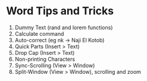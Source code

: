 # Word Tips and Tricks 
1. Dummy Text (rand and lorem functions)
1. Calculate command
1. Auto-correct (eg nk -> Naji El Kotob)
1. Quick Parts (Insert > Text)
1. Drop Cap (Insert > Text)
1. Non-printing Characters
1. Sync-Scrolling (View > Window)
1. Split-Window (View > Window), scrolling and zoom
